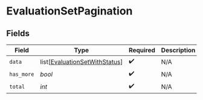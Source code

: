 # EvaluationSetPagination


## Fields

| Field                                                                           | Type                                                                            | Required                                                                        | Description                                                                     |
| ------------------------------------------------------------------------------- | ------------------------------------------------------------------------------- | ------------------------------------------------------------------------------- | ------------------------------------------------------------------------------- |
| `data`                                                                          | list[[EvaluationSetWithStatus](../../models/shared/evaluationsetwithstatus.md)] | :heavy_check_mark:                                                              | N/A                                                                             |
| `has_more`                                                                      | *bool*                                                                          | :heavy_check_mark:                                                              | N/A                                                                             |
| `total`                                                                         | *int*                                                                           | :heavy_check_mark:                                                              | N/A                                                                             |